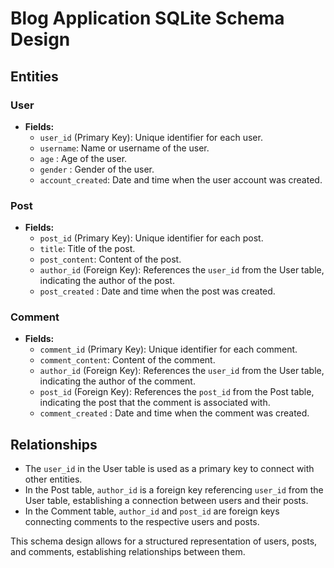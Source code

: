 # Blog Application SQLite Schema Design

## Entities

### User
- **Fields:**
  - `user_id` (Primary Key): Unique identifier for each user.
  - `username`: Name or username of the user.
  - `age` : Age of the user.
  - `gender` : Gender of the user.
  - `account_created`: Date and time when the user account was created.

### Post
- **Fields:**
  - `post_id` (Primary Key): Unique identifier for each post.
  - `title`: Title of the post.
  - `post_content`: Content of the post.
  - `author_id` (Foreign Key): References the `user_id` from the User table, indicating the author of the post.
  - `post_created` : Date and time when the post was created.

### Comment
- **Fields:**
  - `comment_id` (Primary Key): Unique identifier for each comment.
  - `comment_content`: Content of the comment.
  - `author_id` (Foreign Key): References the `user_id` from the User table, indicating the author of the comment.
  - `post_id` (Foreign Key): References the `post_id` from the Post table, indicating the post that the comment is associated with.
  - `comment_created` : Date and time when the comment was created.

## Relationships
- The `user_id` in the User table is used as a primary key to connect with other entities.
- In the Post table, `author_id` is a foreign key referencing `user_id` from the User table, establishing a connection between users and their posts.
- In the Comment table, `author_id` and `post_id` are foreign keys connecting comments to the respective users and posts.

This schema design allows for a structured representation of users, posts, and comments, establishing relationships between them.
